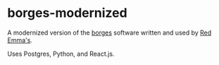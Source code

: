 # borges-modernized
A modernized version of the [borges](https://github.com/johm/borges) software written and used by [Red Emma's](https://redemmas.org).

Uses Postgres, Python, and React.js.
